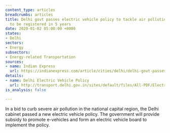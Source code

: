 ```yaml
---
content_type: articles
breadcrumbs: articles
title: Delhi govt passes electric vehicle policy to tackle air pollution, 5 lakh EVs
  to be registered in 5 years
date: 2020-01-02 05:00:00 +0000
states:
- Delhi
sectors:
- Energy
subsectors:
- Energy-related Transportation
sources:
- name: Indian Express
  url: https://indianexpress.com/article/cities/delhi/delhi-govt-passes-electric-vehicle-policy-to-tackle-air-pollution-5-lakh-evs-to-be-registered-in-5-years-6181542/
details:
- name: Delhi Electric Vehicle Policy
  url: http://transport.delhi.gov.in/sites/default/files/All-PDF/Electric%20Policy%202018.pdf
is_analysis: false

---
```

In a bid to curb severe air pollution in the national capital region, the Delhi cabinet passed a new electric vehicle policy. The government will provide subsidy to promote e-vehicles and form an electric vehicle board to implement the policy.